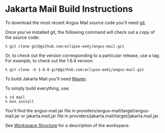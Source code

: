 Jakarta Mail Build Instructions
===============================

To download the most recent Angus Mail source code you'll need
[git](https://git-scm.com/downloads).

Once you've installed git, the following command will check out a copy
of the source code:

    % git clone git@github.com:eclipse-ee4j/angus-mail.git

Or, to check out the version corresponding to a particular release, use
a tag. For example, to check out the 1.6.4 version:

    % git clone -b 1.0.0 git@github.com:eclipse-ee4j/angus-mail.git

To build Jakarta Mail you'll need [Maven](http://maven.apache.org/).

To simply build everything, use:

    % cd mail
    % mvn install

You'll find the angus-mail.jar file in providers/angus-mail/target/angus-mail.jar or
jakarta.mail.jar file in providers/jakarta.mail/target/jakarta.mail.jar.

See [Workspace Structure](Workspace-Structure) for a description of the
workspace.
